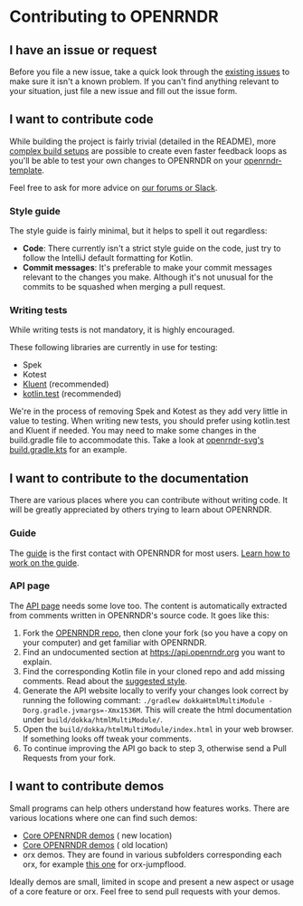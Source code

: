 # Contributing to OPENRNDR

## I have an issue or request

Before you file a new issue, take a quick look through
the [existing issues](https://github.com/openrndr/openrndr/issues) to make sure it isn't a known
problem. If you can't find anything relevant to your situation, just file a new issue and fill out
the issue form.

## I want to contribute code

While building the project is fairly trivial (detailed in the README),
more [complex build setups](https://github.com/openrndr/openrndr/wiki/Building-OPENRNDR) are
possible to create even faster feedback loops as you'll be able to test your own changes to OPENRNDR
on your [openrndr-template](https://github.com/openrndr/openrndr-template).

Feel free to ask for more advice
on [our forums or Slack](https://github.com/openrndr/openrndr#community).

### Style guide

The style guide is fairly minimal, but it helps to spell it out regardless:

* **Code**: There currently isn't a strict style guide on the code, just try to follow the IntelliJ
  default formatting for Kotlin.
* **Commit messages**: It's preferable to make your commit messages relevant to the changes you
  make. Although it's not unusual for the commits to be squashed when merging a pull request.

### Writing tests

While writing tests is not mandatory, it is highly encouraged.

These following libraries are currently in use for testing:

* Spek
* Kotest
* [Kluent](https://github.com/MarkusAmshove/Kluent/) (recommended)
* [kotlin.test](https://kotlinlang.org/api/latest/kotlin.test/) (recommended)

We're in the process of removing Spek and Kotest as they add very little in value to testing. When
writing new tests, you should prefer using kotlin.test and Kluent if needed. You may need to make
some changes in the build.gradle file to accommodate this. Take a look
at [openrndr-svg's build.gradle.kts](/openrndr-svg/build.gradle.kts) for an example.

## I want to contribute to the documentation

There are various places where you can contribute without writing code. It will be greatly
appreciated by others trying to learn about OPENRNDR.

### Guide

The [guide](https://guide.openrndr.org/) is the first contact with OPENRNDR for most users.
[Learn how to work on the guide](https://github.com/openrndr/openrndr-guide/blob/dev/contributing.md).

### API page

The [API page](https://api.openrndr.org/) needs some love too. The content is automatically
extracted from comments written in OPENRNDR's source code. It goes like this:

1. Fork the [OPENRNDR repo](https://github.com/openrndr/openrndr/), then clone your fork (so you
   have a copy on your computer) and get familiar with OPENRNDR.
2. Find an undocumented section at https://api.openrndr.org you want to explain.
3. Find the corresponding Kotlin file in your cloned repo and add missing comments. Read about
   the [suggested style](https://developers.google.com/style).
4. Generate the API website locally to verify your changes look correct by running the following
   commant: `./gradlew dokkaHtmlMultiModule -Dorg.gradle.jvmargs=-Xmx1536M`. This will create the
   html documentation under `build/dokka/htmlMultiModule/`.
5. Open the `build/dokka/htmlMultiModule/index.html` in your web browser. If something looks off
   tweak your comments.
6. To continue improving the API go back to step 3, otherwise send a Pull Requests from your fork.

## I want to contribute demos

Small programs can help others understand how features works. There are various locations where one
can find such demos:

- [Core OPENRNDR demos](https://github.com/openrndr/openrndr/tree/master/openrndr-demos/src/main/kotlin) (
  new location)
- [Core OPENRNDR demos](https://github.com/openrndr/orx/tree/master/openrndr-demos/src/demo/kotlin) (
  old location)
- orx demos. They are found in various subfolders corresponding each orx, for
  example [this one](https://github.com/openrndr/orx/tree/master/orx-jumpflood/src/demo/kotlin) for
  orx-jumpflood.

Ideally demos are small, limited in scope and present a new aspect or usage of a core feature or
orx. Feel free to send pull requests with your demos.
